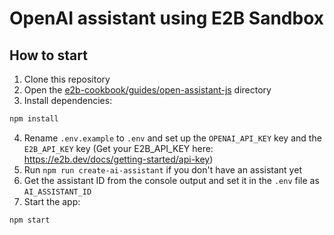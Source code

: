 # OpenAI assistant using E2B Sandbox

## How to start
1. Clone this repository
2. Open the [e2b-cookbook/guides/open-assistant-js](./) directory
3. Install dependencies:
```sh
npm install
```
4. Rename `.env.example` to `.env` and set up the `OPENAI_API_KEY` key and the `E2B_API_KEY` key (Get your E2B_API_KEY here: https://e2b.dev/docs/getting-started/api-key)
5. Run `npm run create-ai-assistant` if you don't have an assistant yet
6. Get the assistant ID from the console output and set it in the `.env` file as `AI_ASSISTANT_ID`
7. Start the app:
```sh
npm start
```
